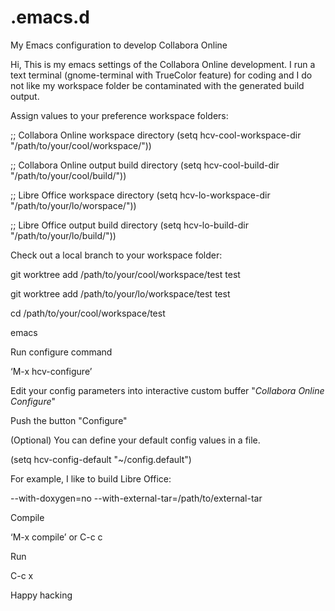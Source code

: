 # .emacs.d
My Emacs configuration to develop Collabora Online

Hi, This is my emacs settings of the Collabora Online development.
I run a text terminal (gnome-terminal with TrueColor feature)
for coding and I do not like my workspace folder be contaminated with
the generated build output.

Assign values to your preference workspace folders:

;; Collabora Online workspace directory
(setq hcv-cool-workspace-dir "/path/to/your/cool/workspace/"))

;; Collabora Online output build directory
(setq hcv-cool-build-dir "/path/to/your/cool/build/"))

;; Libre Office workspace directory
(setq hcv-lo-workspace-dir "/path/to/your/lo/worspace/"))

;; Libre Office output build directory
(setq hcv-lo-build-dir "/path/to/your/lo/build/"))

Check out a local branch to your workspace folder:

git worktree add /path/to/your/cool/workspace/test test

git worktree add /path/to/your/lo/workspace/test test

cd /path/to/your/cool/workspace/test

emacs

Run configure command

‘M-x hcv-configure’

Edit your config parameters into interactive custom buffer
"*Collabora Online Configure*"

Push the button "Configure"

(Optional) You can define your default config values
in a file.

(setq hcv-config-default "~/config.default")

For example, I like to build Libre Office:

--with-doxygen=no
--with-external-tar=/path/to/external-tar

Compile

‘M-x compile’ or C-c c

Run

C-c x

Happy hacking
